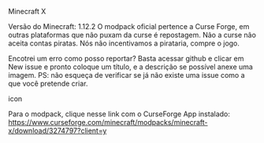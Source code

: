 Minecraft X


Versão do Minecraft: 1.12.2 O modpack oficial pertence a Curse Forge, em outras plataformas que não puxam da curse é repostagem. Não a curse não aceita contas piratas. Nós não incentivamos a pirataria, compre o jogo.

Encotrei um erro como posso reportar? Basta acessar github e clicar em New issue e pronto coloque um título, e a descrição se possível anexe uma imagem. PS: não esqueça de verificar se já não existe uma issue como a que você pretende criar.

icon

Para o modpack, clique nesse link com o CurseForge App instalado: https://www.curseforge.com/minecraft/modpacks/minecraft-x/download/3274797?client=y

